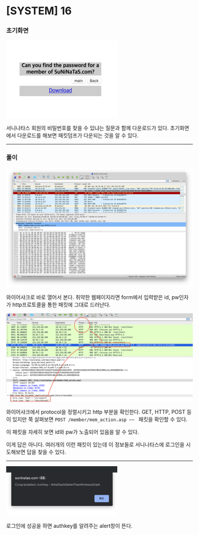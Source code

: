 # [SYSTEM] 16

### 초기화면
<img src='./img/16_1.png' alt='fdf' width="300px"></img>

서니나타스 회원의 비밀번호를 찾을 수 있냐는 질문과 함께 다운로드가 있다.
초기화면에서 다운로드를 해보면 패킷덤프가 다운되는 것을 알 수 있다.

---

### 풀이
![와이어샤크](./img/16_2.png)

와이어샤크로 바로 열어서 본다. 
취약한 웹페이지라면 form에서 입력받은 id, pw인자가 http프로토콜을 통한 패킷에 그대로 드러난다. 

![http](./img/16_3.png)

와이어샤크에서 protocol을 정렬시키고 http 부분을 확인한다. 
GET, HTTP, POST 등이 있지만 쭉 살펴보면 `POST /member/mem_action.asp ~~ ` 패킷을 확인할 수 있다. 

이 패킷을 자세히 보면 id와 pw가 노출되어 있음을 알  수 있다. 

이게 답은 아니다.
여러개의 이런 패킷이 있는데 이 정보들로 서니나타스에 로그인을 시도해보면 답을 찾을 수 있다.


---

<img src='./img/16_authkey.png' alt='' width='300px'>

로그인에 성공을 하면 authkey를 알려주는 alert창이 뜬다.